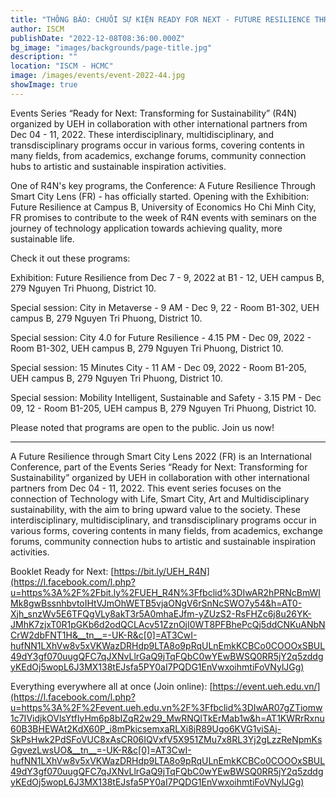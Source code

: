 ```yaml
---
title: "THÔNG BÁO: CHUỖI SỰ KIỆN READY FOR NEXT - FUTURE RESILIENCE THROUGH SMART CITY LENS ĐANG DIỄN RA"
author: ISCM
publishDate: "2022-12-08T08:36:00.000Z"
bg_image: "images/backgrounds/page-title.jpg"
description: "" 
location: "ISCM - HCMC"
image: /images/events/event-2022-44.jpg
showImage: true
---
```

Events Series “Ready for Next: Transforming for Sustainability” (R4N) organized by UEH in collaboration with other international partners from Dec 04 - 11, 2022. These interdisciplinary, multidisciplinary, and transdisciplinary programs occur in various forms, covering contents in many fields, from academics, exchange forums, community connection hubs to artistic and sustainable inspiration activities.

One of R4N's key programs, the Conference: A Future Resilience Through Smart City Lens (FR) - has officially started. Opening with the Exhibition: Future Resilience at Campus B, University of Economics Ho Chi Minh City, FR promises to contribute to the week of R4N events with seminars on the journey of technology application towards achieving quality, more sustainable life.

Check it out these programs:

Exhibition: Future Resilience from Dec 7 - 9, 2022 at B1 - 12, UEH campus B, 279 Nguyen Tri Phuong, District 10.

Special session: City in Metaverse - 9 AM - Dec 9, 22 -  Room B1-302, UEH campus B, 279 Nguyen Tri Phuong, District 10.

Special session: City 4.0 for Future Resilience - 4.15 PM - Dec 09, 2022 - Room B1-302, UEH campus B, 279 Nguyen Tri Phuong, District 10.

Special session: 15 Minutes City - 11 AM - Dec 09, 2022 -  Room B1-205, UEH campus B, 279 Nguyen Tri Phuong, District 10.

Special session: Mobility Intelligent, Sustainable and Safety - 3.15 PM - Dec 09, 12 - Room B1-205, UEH campus B, 279 Nguyen Tri Phuong, District 10.

Please noted that programs are open to the public. Join us now!

_____________________

A Future Resilience through Smart City Lens 2022 (FR) is an International Conference, part of the Events Series “Ready for Next: Transforming for Sustainability” organized by UEH in collaboration with other international partners from Dec 04 - 11, 2022. This event series focuses on the connection of Technology with Life, Smart City, Art and Multidisciplinary sustainability, with the aim to bring upward value to the society. These interdisciplinary, multidisciplinary, and transdisciplinary programs occur in various forms, covering contents in many fields, from academics, exchange forums, community connection hubs to artistic and sustainable inspiration activities.

Booklet Ready for Next: [https://bit.ly/UEH_R4N](https://l.facebook.com/l.php?u=https%3A%2F%2Fbit.ly%2FUEH_R4N%3Ffbclid%3DIwAR2hPRNcBmWIMk8gwBssnhbvtoIHtVJmOhWETB5vjaONgV6rSnNcSWO7y54&h=AT0-Xjh_snzWv5E6TFQgVLy8akT3r5A0mhaEJfm-yZUzS2-RsFHZc6j8u26YK-JMhK7zjxT0R1pGKb6d2odQCLAcv51ZznOjI0WT8PFBhePcQj5ddCNKuANbNCrW2dbFNT1H&__tn__=-UK-R&c[0]=AT3CwI-hufNN1LXhVw8v5xVKWazDRHdp9LTA8o9pRqULnEmkKCBCo0COOOxSBUL49dY3gf070uugQFC7qJXNvLlrGaQ9jTqFQbC0wYEwBWSQ0RR5jY2q5zddgyKEdOj5wopL6J3MX138tEJsfa5PY0aI7PQDG1EnVwxoihmtiFoVNylJGg)

Everything everywhere all at once (Join online): [https://event.ueh.edu.vn/](https://l.facebook.com/l.php?u=https%3A%2F%2Fevent.ueh.edu.vn%2F%3Ffbclid%3DIwAR07gZTiomw1c7IVidjkOVlsYtfIyHm6p8bIZqR2w29_MwRNQlTkErMab1w&h=AT1KWRrRxnu60B3BHEWAt2KdX60P_i8mPkicsemxaRLXi8jR89Ugo6KVG1viSAj-SkPsHwk2PdSFoVUC8xAsCR06IQVxfV5X951ZMu7x8RL3Yj2gLzzReNpmKsGgvezLwsUO&__tn__=-UK-R&c[0]=AT3CwI-hufNN1LXhVw8v5xVKWazDRHdp9LTA8o9pRqULnEmkKCBCo0COOOxSBUL49dY3gf070uugQFC7qJXNvLlrGaQ9jTqFQbC0wYEwBWSQ0RR5jY2q5zddgyKEdOj5wopL6J3MX138tEJsfa5PY0aI7PQDG1EnVwxoihmtiFoVNylJGg)